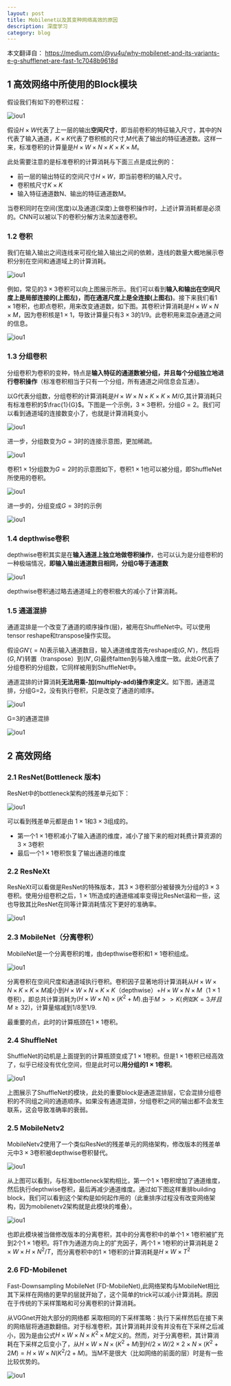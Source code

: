 ```yaml
---
layout: post
title: Mobilenet以及其变种网络高效的原因
description: 深度学习
category: blog
---
```

本文翻译自： https://medium.com/@yu4u/why-mobilenet-and-its-variants-e-g-shufflenet-are-fast-1c7048b9618d

## 1 高效网络中所使用的Block模块

假设我们有如下的卷积过程：

![iou1](/images/blog/effient-smallnet-1.png)

假设$H\times W$代表了上一层的输出**空间尺寸**，即当前卷积的特征输入尺寸，其中的N代表了输入通道，$K\times K$代表了卷积核的尺寸,M代表了输出的特征通道数。这样一来，标准卷积的计算量是$H\times W\times N\times K\times K\times M$。

此处需要注意的是标准卷积的计算消耗与下面三点是成比例的：

+ 前一层的输出特征的空间尺寸$H\times W$，即当前卷积的输入尺寸。
+ 卷积核尺寸$K\times K$
+ 输入特征通道数N、输出的特征通道数M。

当卷积同时在空间(宽度)以及通道(深度)上做卷积操作时，上述计算消耗都是必须的。CNN可以被以下的卷积分解方法来加速卷积。

### 1.2 卷积

我们在输入输出之间连线来可视化输入输出之间的依赖，连线的数量大概地展示卷积分别在空间和通道域上的计算消耗。

![iou1](/images/blog/effient-smallnet-2.png)

例如，常见的$3\times3$卷积可以向上图展示所示。我们可以看到**输入和输出在空间尺度上是局部连接的(上图左)，而在通道尺度上是全连接(上图右)**。接下来我们看$1\times1$卷积，也即点卷积，用来改变通道数，如下图。其卷积计算消耗是$H\times W\times N\times M$，因为卷积核是$1\times1$，导致计算量只有$3\times3$的1/9。此卷积用来混杂通道之间的信息。

![iou1](/images/blog/effient-smallnet-3.png)

### 1.3 分组卷积

分组卷积为卷积的变种，特点是**输入特征的通道数被分组，并且每个分组独立地进行卷积操作**（标准卷积相当于只有一个分组，所有通道之间信息会互通）。

以G代表分组数，分组卷积的计算消耗是$H\times W\times N\times K\times K\times M/G$,其计算消耗只有标准卷积的$\frac{1}{G}$。下图是一个示例，$3\times3$卷积，分组$G=2$。我们可以看到通道域的连接数变小了，也就是计算消耗变小。

![iou1](/images/blog/effient-smallnet-4.png)

进一步，分组数变为$G=3$时的连接示意图，更加稀疏。

![iou1](/images/blog/effient-smallnet-5.png)

卷积$1\times1$分组数为$G=2$时的示意图如下，卷积$1\times 1$也可以被分组，即ShuffleNet所使用的卷积。

![iou1](/images/blog/effient-smallnet-6.png)

进一步的，分组变成$G=3$时的示例

![iou1](/images/blog/effient-smallnet-7.png)


### 1.4 depthwise卷积

depthwise卷积其实是在**输入通道上独立地做卷积操作**，也可以认为是分组卷积的一种极端情况，**即输入输出通道数目相同，分组G等于通道数**

![iou1](/images/blog/effient-smallnet-8.png)

depthwise卷积通过略去通道域上的卷积极大的减小了计算消耗。

### 1.5 通道混排

通道混排是一个改变了通道的顺序操作(层)，被用在ShuffleNet中。可以使用tensor reshape和transpose操作实现。

假设$GN'(=N)$表示输入通道数目，输入通道维度首先reshape成$(G,N')$，然后将$(G,N')$转置（transpose）到$(N',G)$最终faltten到与输入维度一致。此处G代表了分组卷积的分组数，它同样被用到ShuffleNet中。

通道混排的计算消耗**无法用乘-加(multiply-add)操作来定义**。如下图，通道混排，分组G=2，没有执行卷积，只是改变了通道的顺序。

![iou1](/images/blog/effient-smallnet-9.png)

G=3的通道混排

![iou1](/images/blog/effient-smallnet-10.png)


## 2 高效网络

### 2.1 ResNet(Bottleneck 版本)

ResNet中的bottleneck架构的残差单元如下：

![iou1](/images/blog/effient-smallnet-11.png)

可以看到残差单元都是由 $1\times1$和$3\times3$组成的。
+ 第一个$1\times1$卷积减小了输入通道的维度，减小了接下来的相对耗费计算资源的$3\times3$卷积
+ 最后一个$1\times1$卷积恢复了输出通道的维度

### 2.2 ResNeXt

ResNeXt可以看做是ResNet的特殊版本，其$3\times3$卷积部分被替换为分组的$3\times3$卷积。使用分组卷积之后，$1\times1$所造成的通道缩减率变得比ResNet温和一些，这也导致其比ResNet在同等计算消耗情况下更好的准确率。

![iou1](/images/blog/effient-smallnet-12.png)

### 2.3 MobileNet（分离卷积）

MobileNet是一个分离卷积的堆，由depthwise卷积和$1\times1$卷积组成。

![iou1](/images/blog/effient-smallnet-13.png)

分离卷积在空间尺度和通道域执行卷积。卷积因子显著地将计算消耗从$H\times W\times N\times K\times K\times M$减小到$H\times W\times N\times K\times K$（depthwise）+$H\times W\times N\times M$（$1\times1$卷积），即总共计算消耗为$(H\times W\times N)\times(K^2+M)$.由于$M>>K(例如 K=3并且M\ge 32)$，计算量缩减到1/8至1/9.

最重要的点，此时的计算瓶颈在$1\times1$卷积。

### 2.4 ShuffleNet

ShuffleNet的动机是上面提到的计算瓶颈变成了$1\times1$卷积。但是$1\times1$卷积已经高效了，似乎已经没有优化空间，但是此时可以**用分组的$1\times1$卷积**。

![iou1](/images/blog/effient-smallnet-14.png)

上图展示了ShuffleNet的模块，此处的重要block是通道混排层，它会混排分组卷积的不同组之间的通道顺序。如果没有通道混排，分组卷积之间的输出都不会发生联系，这会导致准确率的衰弱。

### 2.5 MobileNetv2

MobileNetv2使用了一个类似ResNet的残差单元的网络架构，修改版本的残差单元中$3\times3$卷积被depthwise卷积替代。

![iou1](/images/blog/effient-smallnet-15.png)

从上图可以看到，与标准bottleneck架构相比，第一个$1\times1$卷积增加了通道维度，然后执行depthwise卷积，最后再减少通道维度。通过如下图这样重排building block，我们可以看到这个架构是如何起作用的（此重排序过程没有改变网络架构，因为mobilenetv2架构就是此模块的堆叠）。

![iou1](/images/blog/effient-smallnet-16.png)

也即此模块被当做修改版本的分离卷积，其中的分离卷积中的单个$1\times1$卷积被扩充到2个$1\times1$卷积。将T作为通道方向上的扩充因子，两个$1\times1$卷积的计算消耗是 $2\times W\times H\times N^2/T$，而分离卷积中的$1\times1$卷积的计算消耗是$H\times W\times T^2$

### 2.6 FD-Mobilenet

 Fast-Downsampling MobileNet (FD-MobileNet),此网络架构与MobileNet相比其下采样在网络的更早的层就开始了，这个简单的trick可以减小计算消耗。原因在于传统的下采样策略和可分离卷积的计算消耗。

从VGGnet开始大部分的网络都 采取相同的下采样策略：执行下采样然后在接下来的网络层将通道数翻倍。对于标准卷积，其计算消耗并没有并没有在下采样之后减小，因为是由公式$H\times W\times N\times K^2\times M$定义的。然而，对于分离卷积，其计算消耗在下采样之后变小了，从$H\times W\times N\times(K^2+M)$到$H/2\times W/2\times 2\times N\times(K^2+2M)=H\times W\times N(K^2/2+M)$。当M不是很大（比如网络的前面的层）时是有一些比较优势的。

![iou1](/images/blog/effient-smallnet-17.png)


